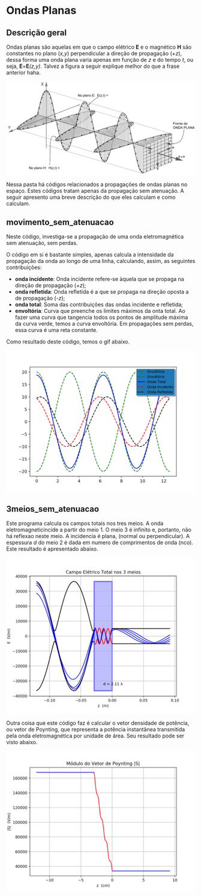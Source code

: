 # Ondas Planas

## Descrição geral

  Ondas planas são aquelas em que o campo elétrico **E** e o magnético **H** são constantes no plano (_x,y_) perpendicular a direção de propagação (_+z_), dessa forma uma onda plana varia apenas em função de _z_ e do tempo _t_, ou seja, **E**=**E**_(z,y)_. Talvez a figura a seguir explique melhor do que a frase anterior haha.
  
  ![Onda plana](onda_plana.png  "onda_plana")
  
  Nessa pasta há códigos relacionados a propagações de ondas planas no espaço. Estes códigos tratam apenas da propagação sem atenuação. A seguir apresento uma breve descrição do que eles calculam e como calculam.
  
## movimento_sem_atenuacao

  Neste código, investiga-se a propagação de uma onda eletromagnética sem atenuação, sem perdas.

  O código em si é bastante simples, apenas calcula a intensidade da propagação da onda ao longo de uma linha, calculando, assim, as seguintes contribuições:
  
   - **onda incidente**: Onda incidente refere-se àquela que se propaga na direção de propagação (_+z_);
   - **onda refletida**: Onda refletida é a que se propaga na direção oposta a de propagação (_-z_);
   - **onda total**: Soma das contribuições das ondas incidente e refletida;
   - **envoltória**: Curva que preenche os limites máximos da onta total. Ao fazer uma curva que tangencia todos os pontos de amplitude máxima da curva verde, temos a curva envoltória. Em propagações sem perdas, essa curva é uma reta constante.
   
   Como resultado deste código, temos o gif abaixo.
   
   ![Propagacao sem atenuacao](propagacao_sem_atenuacao.gif  "onda_plana")
   
   
   
## 3meios_sem_atenuacao

  Este programa calcula os campos totais nos tres meios. A onda eletromagneticincide a partir do meio 1. O meio 3 é infinito e, portanto, não há reflexao neste meio. A incidencia é plana, (normal ou perpendicular). A espessura _d_ do meio 2 é dada em numero de comprimentos de onda (nco). Este resultado é apresentado abaixo.
  
  ![Campo 3 meios](campo3meios.png  "onda_plana")
  
  Outra coisa que este código faz é calcular o vetor densidade de potência, ou vetor de Poynting, que representa a potência instantânea transmitida pela onda eletromagnética por unidade de área. Seu resultado pode ser visto abaixo.
 
  ![Poynting](poynting.png  "onda_plana")
